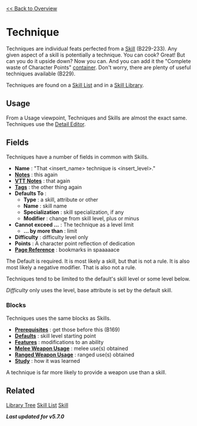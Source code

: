 [<< Back to Overview](./Overview.md)

# Technique
Techniques are individual feats perfected from a [Skill](./Skill.md) (B229-233). Any given aspect of a skill is potentially a technique. You can cook? Great! But can you do it upside down? Now you can. And you can add it the "Complete waste of Character Points" [container](./Container.md). Don't worry, there are plenty of useful techniques available (B229).

Techniques are found on a [Skill List](./Skill%20List.md) and in a [Skill Library](./Library%20Tree.md).

## Usage
From a Usage viewpoint, Techniques and Skills are almost the exact same. Techniques use the [Detail Editor](./Detail%20Editor.md).

## Fields
Techniques have a number of fields in common with Skills.

- **Name** : "That \<insert_name> technique is \<insert_level>."
- **[Notes](./Notes.md)** : this again
- **[VTT Notes](./VTT%20Notes.md)** : that again
- **[Tags](./Tags.md)** : the other thing again
- **Defaults To** :
  - **Type** : a skill, attribute or other
  - **Name** : skill name
  - **Specialization** : skill specialization, if any
  - **Modifier** : change from skill level, plus or minus
- **Cannot exceed ...** : The technique as a level limit
  - **... by more than** : limit
- **Difficulty** : difficulty level only
- **Points** : A character point reflection of dedication
- **[Page Reference](./Page%20Reference.md)** : bookmarks in spaaaaace

The Default is required. It is most likely a skill, but that is not a rule. It is also most likely a negative modifier. That is also not a rule.

Techniques tend to be limited to the default's skill level or some level below.

*Difficulty* only uses the level, base attribute is set by the default skill.

### Blocks
Techniques uses the same blocks as Skills.

- **[Prerequisites](./Prerequisites.md)** : get those before this (B169)
- **[Defaults](./Defaults.md)** : skill level starting point
- **[Features](./Features.md)** : modifications to an ability
- **[Melee Weapon Usage](./Melee%20Weapon%20Usage.md)** : melee use(s) obtained
- **[Ranged Weapon Usage](./Ranged%20Weapon%20Usage.md)** : ranged use(s) obtained
- **[Study](./Study.md)** : how it was learned

A technique is far more likely to provide a weapon use than a skill.

## Related
[Library Tree](./Library%20Tree.md)
[Skill List](./Skill%20List.md)
[Skill](./Skill.md)

***Last updated for v5.7.0***
